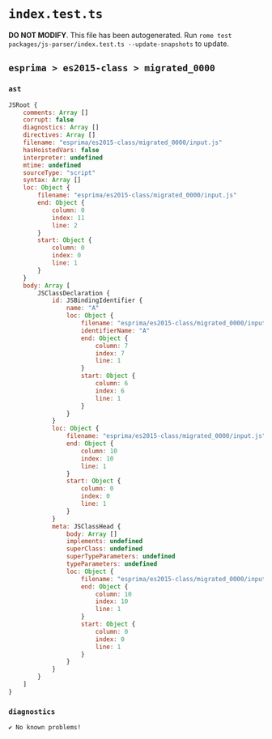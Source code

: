 # `index.test.ts`

**DO NOT MODIFY**. This file has been autogenerated. Run `rome test packages/js-parser/index.test.ts --update-snapshots` to update.

## `esprima > es2015-class > migrated_0000`

### `ast`

```javascript
JSRoot {
	comments: Array []
	corrupt: false
	diagnostics: Array []
	directives: Array []
	filename: "esprima/es2015-class/migrated_0000/input.js"
	hasHoistedVars: false
	interpreter: undefined
	mtime: undefined
	sourceType: "script"
	syntax: Array []
	loc: Object {
		filename: "esprima/es2015-class/migrated_0000/input.js"
		end: Object {
			column: 0
			index: 11
			line: 2
		}
		start: Object {
			column: 0
			index: 0
			line: 1
		}
	}
	body: Array [
		JSClassDeclaration {
			id: JSBindingIdentifier {
				name: "A"
				loc: Object {
					filename: "esprima/es2015-class/migrated_0000/input.js"
					identifierName: "A"
					end: Object {
						column: 7
						index: 7
						line: 1
					}
					start: Object {
						column: 6
						index: 6
						line: 1
					}
				}
			}
			loc: Object {
				filename: "esprima/es2015-class/migrated_0000/input.js"
				end: Object {
					column: 10
					index: 10
					line: 1
				}
				start: Object {
					column: 0
					index: 0
					line: 1
				}
			}
			meta: JSClassHead {
				body: Array []
				implements: undefined
				superClass: undefined
				superTypeParameters: undefined
				typeParameters: undefined
				loc: Object {
					filename: "esprima/es2015-class/migrated_0000/input.js"
					end: Object {
						column: 10
						index: 10
						line: 1
					}
					start: Object {
						column: 0
						index: 0
						line: 1
					}
				}
			}
		}
	]
}
```

### `diagnostics`

```
✔ No known problems!

```

